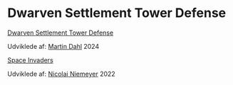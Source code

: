 # Dwarven Settlement Tower Defense

[Dwarven Settlement Tower Defense](https://marvik94.github.io/DwarvenSettlementTowerDefense/)

Udviklede af: [Martin Dahl](https://github.com/marvik94) 2024

[Space Invaders](https://gamesfromtec.github.io/Space-Invaders-master/)

Udviklede af: [Nicolai Niemeyer](https://github.com/NicolaiNiemeyer) 2022
